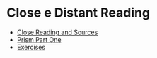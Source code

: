 # Close e Distant Reading



* [Close Reading and Sources](close-reading.md)
* [Prism Part One](../close-reading-1/prism-part-one.md)
* [Exercises](../close-reading-1/exercises.md)
